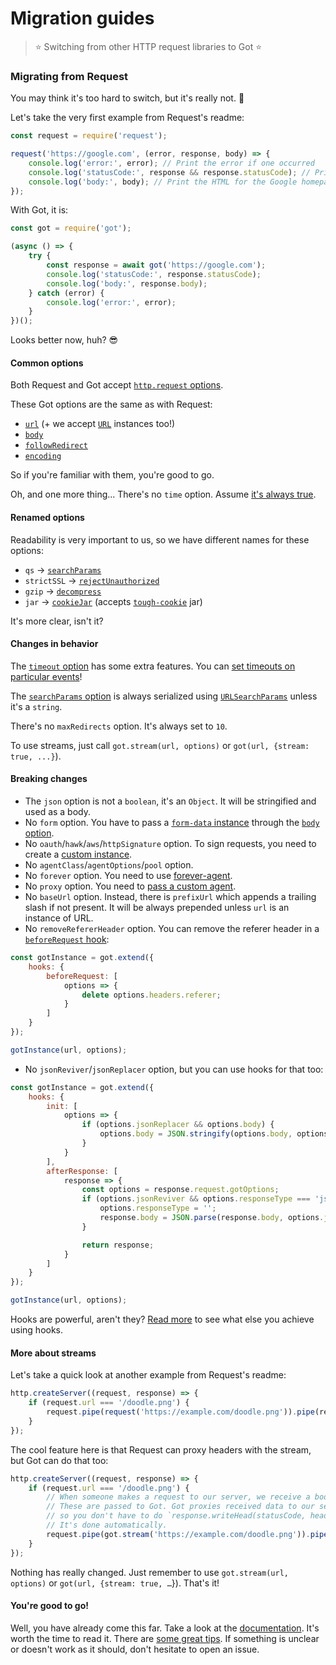 # Migration guides

> :star: Switching from other HTTP request libraries to Got :star:

### Migrating from Request

You may think it's too hard to switch, but it's really not. 🦄

Let's take the very first example from Request's readme:

```js
const request = require('request');

request('https://google.com', (error, response, body) => {
	console.log('error:', error); // Print the error if one occurred
	console.log('statusCode:', response && response.statusCode); // Print the response status code if a response was received
	console.log('body:', body); // Print the HTML for the Google homepage
});
```

With Got, it is:

```js
const got = require('got');

(async () => {
	try {
		const response = await got('https://google.com');
		console.log('statusCode:', response.statusCode);
		console.log('body:', response.body);
	} catch (error) {
		console.log('error:', error);
	}
})();
```

Looks better now, huh? 😎

#### Common options

Both Request and Got accept [`http.request` options](https://nodejs.org/api/http.html#http_http_request_options_callback).

These Got options are the same as with Request:

- [`url`](https://github.com/sindresorhus/got#url) (+ we accept [`URL`](https://developer.mozilla.org/en-US/docs/Web/API/URL) instances too!)
- [`body`](https://github.com/sindresorhus/got#body)
- [`followRedirect`](https://github.com/sindresorhus/got#followRedirect)
- [`encoding`](https://github.com/sindresorhus/got#encoding)

So if you're familiar with them, you're good to go.

Oh, and one more thing... There's no `time` option. Assume [it's always true](https://github.com/sindresorhus/got#timings).

#### Renamed options

Readability is very important to us, so we have different names for these options:

- `qs` → [`searchParams`](https://github.com/sindresorhus/got#searchParams)
- `strictSSL` → [`rejectUnauthorized`](https://github.com/sindresorhus/got#rejectUnauthorized)
- `gzip` → [`decompress`](https://github.com/sindresorhus/got#decompress)
- `jar` → [`cookieJar`](https://github.com/sindresorhus/got#cookiejar) (accepts [`tough-cookie`](https://github.com/salesforce/tough-cookie) jar)

It's more clear, isn't it?

#### Changes in behavior

The [`timeout` option](https://github.com/sindresorhus/got#timeout) has some extra features. You can [set timeouts on particular events](readme.md#timeout)!

The [`searchParams` option](https://github.com/sindresorhus/got#searchParams) is always serialized using [`URLSearchParams`](https://developer.mozilla.org/en-US/docs/Web/API/URLSearchParams) unless it's a `string`.

There's no `maxRedirects` option. It's always set to `10`.

To use streams, just call `got.stream(url, options)` or `got(url, {stream: true, ...}`).

#### Breaking changes

- The `json` option is not a `boolean`, it's an `Object`. It will be stringified and used as a body.
- No `form` option. You have to pass a [`form-data` instance](https://github.com/form-data/form-data) through the [`body` option](https://github.com/sindresorhus/got#body).
- No `oauth`/`hawk`/`aws`/`httpSignature` option. To sign requests, you need to create a [custom instance](advanced-creation.md#signing-requests).
- No `agentClass`/`agentOptions`/`pool` option.
- No `forever` option. You need to use [forever-agent](https://github.com/request/forever-agent).
- No `proxy` option. You need to [pass a custom agent](readme.md#proxies).
- No `baseUrl` option. Instead, there is `prefixUrl` which appends a trailing slash if not present. It will be always prepended unless `url` is an instance of URL.
- No `removeRefererHeader` option. You can remove the referer header in a [`beforeRequest` hook](https://github.com/sindresorhus/got#hooksbeforeRequest):

```js
const gotInstance = got.extend({
	hooks: {
		beforeRequest: [
			options => {
				delete options.headers.referer;
			}
		]
	}
});

gotInstance(url, options);
```

- No `jsonReviver`/`jsonReplacer` option, but you can use hooks for that too:

```js
const gotInstance = got.extend({
	hooks: {
		init: [
			options => {
				if (options.jsonReplacer && options.body) {
					options.body = JSON.stringify(options.body, options.jsonReplacer);
				}
			}
		],
		afterResponse: [
			response => {
				const options = response.request.gotOptions;
				if (options.jsonReviver && options.responseType === 'json') {
					options.responseType = '';
					response.body = JSON.parse(response.body, options.jsonReviver);
				}

				return response;
			}
		]
	}
});

gotInstance(url, options);
```

Hooks are powerful, aren't they? [Read more](readme.md#hooks) to see what else you achieve using hooks.

#### More about streams

Let's take a quick look at another example from Request's readme:

```js
http.createServer((request, response) => {
	if (request.url === '/doodle.png') {
		request.pipe(request('https://example.com/doodle.png')).pipe(response);
	}
});
```

The cool feature here is that Request can proxy headers with the stream, but Got can do that too:

```js
http.createServer((request, response) => {
	if (request.url === '/doodle.png') {
		// When someone makes a request to our server, we receive a body and some headers.
		// These are passed to Got. Got proxies received data to our server response,
		// so you don't have to do `response.writeHead(statusCode, headers)` and `response.end(body)`.
		// It's done automatically.
		request.pipe(got.stream('https://example.com/doodle.png')).pipe(response);
	}
});
```

Nothing has really changed. Just remember to use `got.stream(url, options)` or `got(url, {stream: true, …`}). That's it!

#### You're good to go!

Well, you have already come this far. Take a look at the [documentation](readme.md#highlights). It's worth the time to read it. There are [some great tips](readme.md#aborting-the-request). If something is unclear or doesn't work as it should, don't hesitate to open an issue.

